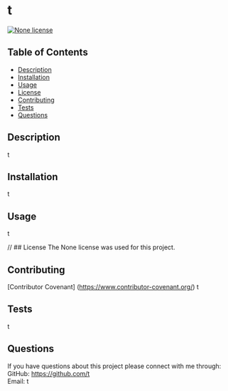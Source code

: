# t
  [![None license](https://img.shields.io/badge/License-None-blue.svg)](undefined)

  ## Table of Contents
  * [Description](#description)
  * [Installation](#installation)
  * [Usage](#usage)
  * [License](#license)
  * [Contributing](#contributing)
  * [Tests](#tests)
  * [Questions](#questions)

  ## Description
  t

  ## Installation
  t

  ## Usage
  t

  // ## License
  The None license was used for this project.

  ## Contributing
  [Contributor Covenant] (https://www.contributor-covenant.org/)
  t

  ## Tests
  t

  ## Questions
  If you have questions about this project please connect with me through:  
  GitHub: https://github.com/t  
  Email: t